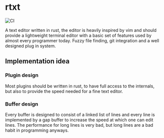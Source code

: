 # rtxt
![CI](https://github.com/ShadowItaly/rtxt/workflows/CI/badge.svg)

A text editor written in rust, the editor is heavily inspired by vim and should
provide a lightweight terminal editor with a basic set of features used by
almost every programmer today. Fuzzy file finding, git integration and a well
designed plug in system.

## Implementation idea

### Plugin design
Most plugins should be written in rust, to have full access to the internals,
but also to provide the speed needed for a fine text editor.

### Buffer design
Every buffer is designed to consist of a linked list of lines and every line is
implemented by a gap buffer to increase the speed at which one can edit lines.
The performance for long lines is very bad, but long lines are a bad habit in
programming anyways.


